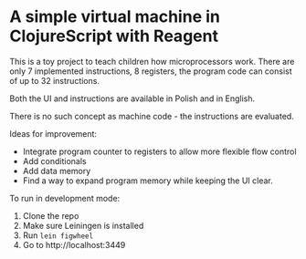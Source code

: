 # A simple virtual machine in ClojureScript with Reagent

This is a toy project to teach children how microprocessors work. There are only 7 implemented instructions, 8 registers, the program code can consist of up to 32 instructions.

Both the UI and instructions are available in Polish and in English.

There is no such concept as machine code - the instructions are evaluated.

Ideas for improvement:
- Integrate program counter to registers to allow more flexible flow control
- Add conditionals
- Add data memory
- Find a way to expand program memory while keeping the UI clear.

To run in development mode:
1. Clone the repo
2. Make sure Leiningen is installed
3. Run `lein figwheel`
4. Go to http://localhost:3449
